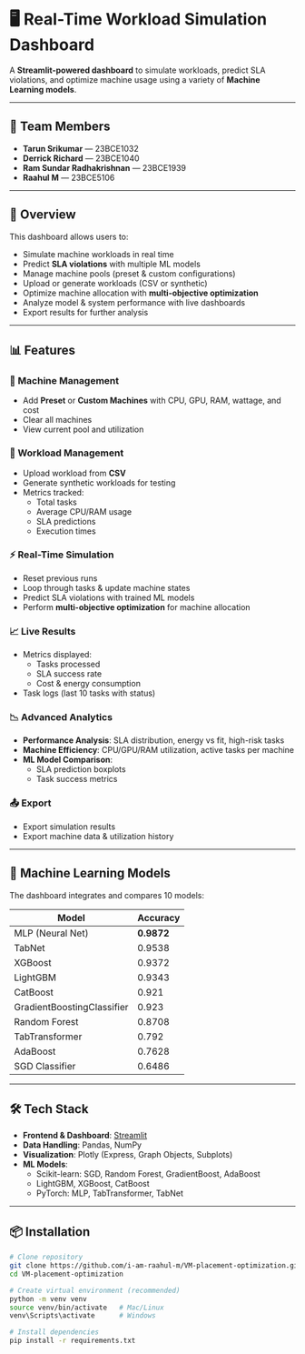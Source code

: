 # 🖥️ Real-Time Workload Simulation Dashboard

A **Streamlit-powered dashboard** to simulate workloads, predict SLA violations, and optimize machine usage using a variety of **Machine Learning models**.

---
## 👥 Team Members

- **Tarun Srikumar** — 23BCE1032  
- **Derrick Richard** — 23BCE1040  
- **Ram Sundar Radhakrishnan** — 23BCE1939  
- **Raahul M** — 23BCE5106

---
## 🚀 Overview

This dashboard allows users to:

- Simulate machine workloads in real time  
- Predict **SLA violations** with multiple ML models  
- Manage machine pools (preset & custom configurations)  
- Upload or generate workloads (CSV or synthetic)  
- Optimize machine allocation with **multi-objective optimization**  
- Analyze model & system performance with live dashboards  
- Export results for further analysis  

---

## 📊 Features

### 🔧 Machine Management
- Add **Preset** or **Custom Machines** with CPU, GPU, RAM, wattage, and cost  
- Clear all machines  
- View current pool and utilization  

### 📂 Workload Management
- Upload workload from **CSV**  
- Generate synthetic workloads for testing  
- Metrics tracked:
  - Total tasks
  - Average CPU/RAM usage
  - SLA predictions
  - Execution times  

### ⚡ Real-Time Simulation
- Reset previous runs  
- Loop through tasks & update machine states  
- Predict SLA violations with trained ML models  
- Perform **multi-objective optimization** for machine allocation  

### 📈 Live Results
- Metrics displayed:
  - Tasks processed
  - SLA success rate
  - Cost & energy consumption
- Task logs (last 10 tasks with status)  

### 📉 Advanced Analytics
- **Performance Analysis**: SLA distribution, energy vs fit, high-risk tasks  
- **Machine Efficiency**: CPU/GPU/RAM utilization, active tasks per machine  
- **ML Model Comparison**:
  - SLA prediction boxplots
  - Task success metrics  

### 📤 Export
- Export simulation results  
- Export machine data & utilization history  

---

## 🤖 Machine Learning Models

The dashboard integrates and compares 10 models:

| Model                          | Accuracy |
|--------------------------------|----------|
| MLP (Neural Net)               | **0.9872** |
| TabNet                         | 0.9538 |
| XGBoost                        | 0.9372 |
| LightGBM                       | 0.9343 |
| CatBoost                       | 0.921 |
| GradientBoostingClassifier     | 0.923 |
| Random Forest                  | 0.8708 |
| TabTransformer                 | 0.792 |
| AdaBoost                       | 0.7628 |
| SGD Classifier                 | 0.6486 |

---

## 🛠️ Tech Stack

- **Frontend & Dashboard**: [Streamlit](https://streamlit.io/)  
- **Data Handling**: Pandas, NumPy  
- **Visualization**: Plotly (Express, Graph Objects, Subplots)  
- **ML Models**:  
  - Scikit-learn: SGD, Random Forest, GradientBoost, AdaBoost  
  - LightGBM, XGBoost, CatBoost  
  - PyTorch: MLP, TabTransformer, TabNet  

---

## 📦 Installation

```bash
# Clone repository
git clone https://github.com/i-am-raahul-m/VM-placement-optimization.git
cd VM-placement-optimization

# Create virtual environment (recommended)
python -m venv venv
source venv/bin/activate   # Mac/Linux
venv\Scripts\activate      # Windows

# Install dependencies
pip install -r requirements.txt
